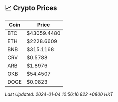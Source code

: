 ## 📈 Crypto Prices

| Coin | Price |
| ---- | ----- |
| BTC | $43059.4480 |
| ETH | $2228.6609 |
| BNB | $315.1168 |
| CRV | $0.5788 |
| ARB | $1.8976 |
| OKB | $54.4507 |
| DOGE | $0.0823 |

_Last Updated: 2024-01-04 10:56:16.922 +0800 HKT_